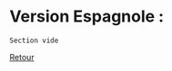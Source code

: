 # Version Espagnole : <br />

```
Section vide
```
[Retour](https://vaihess.github.io/anglaisices/)
